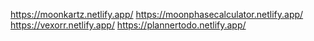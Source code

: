 

https://moonkartz.netlify.app/
https://moonphasecalculator.netlify.app/
https://vexorr.netlify.app/
https://plannertodo.netlify.app/
